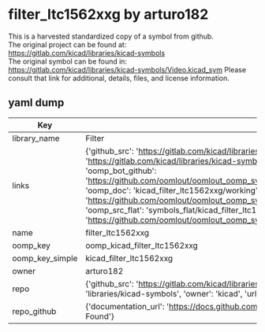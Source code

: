 # filter_ltc1562xxg by arturo182  
This is a harvested standardized copy of a symbol from github.  
The original project can be found at:  
https://gitlab.com/kicad/libraries/kicad-symbols  
The original symbol can be found in:
https://gitlab.com/kicad/libraries/kicad-symbols/Video.kicad_sym
Please consult that link for additional, details, files, and license information.  
## yaml dump  
| Key | Value |  
| --- | --- |  
| library_name | Filter |  
| links | {'github_src': 'https://gitlab.com/kicad/libraries/kicad-symbols/Video.kicad_sym', 'github_src_repo': 'https://gitlab.com/kicad/libraries/kicad-symbols', 'oomp_bot': 'kicad_filter_ltc1562xxg/working', 'oomp_bot_github': 'https://github.com/oomlout/oomlout_oomp_symbol_bot/tree/main/kicad_filter_ltc1562xxg/working', 'oomp_doc': 'kicad_filter_ltc1562xxg/working', 'oomp_doc_github': 'https://github.com/oomlout/oomlout_oomp_symbol_doc/tree/main/kicad_filter_ltc1562xxg/working', 'oomp_src_flat': 'symbols_flat/kicad_filter_ltc1562xxg/working', 'oomp_src_flat_github': 'https://github.com/oomlout/oomlout_oomp_symbol_src/tree/main/kicad_filter_ltc1562xxg/working'} |  
| name | filter_ltc1562xxg |  
| oomp_key | oomp_kicad_filter_ltc1562xxg |  
| oomp_key_simple | kicad_filter_ltc1562xxg |  
| owner | arturo182 |  
| repo | {'github_src': 'https://gitlab.com/kicad/libraries/kicad-symbols/Video.kicad_sym', 'name': 'libraries/kicad-symbols', 'owner': 'kicad', 'url': 'https://gitlab.com/kicad/libraries/kicad-symbols'} |  
| repo_github | {'documentation_url': 'https://docs.github.com/rest/repos/repos#get-a-repository', 'message': 'Not Found'} |  

